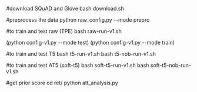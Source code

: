 #download SQuAD and Glove
bash download.sh

#preprocess the data
python raw_config.py --mode prepro

#to train and test raw (TPE)
bash raw-run-v1.sh  

(python config-v1.py --mode test)
(python config-v1.py --mode train)

#to train and test T5
bash t5-run-v1.sh
bash t5-nob-run-v1.sh

#to train and test AT5 (soft-t5)
bash soft-t5-run-v1.sh
bash soft-t5-nob-run-v1.sh


#get prior score
cd ret/
python att_analysis.py